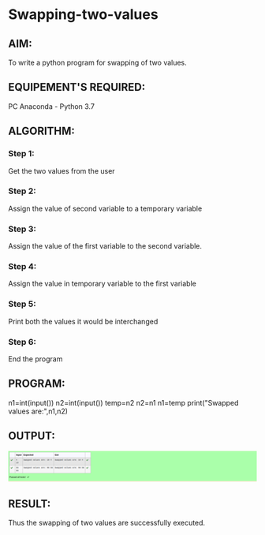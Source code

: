 # Swapping-two-values
## AIM:
To write a python program for swapping of two values.
## EQUIPEMENT'S REQUIRED: 
PC
Anaconda - Python 3.7
## ALGORITHM: 
### Step 1:
Get the two values from the user
### Step 2: 
Assign the value of second variable to a temporary variable 
### Step 3: 
Assign the value of the first variable to the second variable.
### Step 4:  
Assign the value in temporary variable to the first variable
### Step 5: 
Print both the values it would be interchanged
### Step 6: 
End the program
## PROGRAM:
n1=int(input())
n2=int(input())
temp=n2
n2=n1
n1=temp
print("Swapped values are:",n1,n2)
## OUTPUT:
![swapping.png](./images/swapping.png)


## RESULT:
Thus the swapping of two values are successfully executed.



